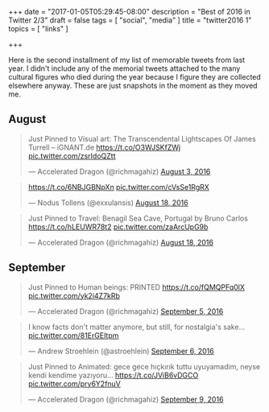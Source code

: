 +++
date = "2017-01-05T05:29:45-08:00"
description = "Best of 2016 in Twitter 2/3"
draft = false
tags = [
  "social",
  "media"
]
title = "twitter2016 1"
topics = [
  "links"
]

+++

Here is the second installment of my list of memorable tweets from last year.
I didn't include any of the memorial tweets attached to the many cultural
figures who died during the year because I figure they are collected elsewhere
anyway. These are just snapshots in the moment as they moved me.

## August

<blockquote class="twitter-tweet" data-lang="en"><p lang="en" dir="ltr">Just Pinned to Visual art: The Transcendental Lightscapes Of James Turrell – iGNANT.de <a href="https://t.co/O3WJSKfZWj">https://t.co/O3WJSKfZWj</a> <a href="https://t.co/zsrIdoQZtt">pic.twitter.com/zsrIdoQZtt</a></p>&mdash; Accelerated Dragon (@richmagahiz) <a href="https://twitter.com/richmagahiz/status/760921636749111296">August 3, 2016</a></blockquote>
<script async src="//platform.twitter.com/widgets.js" charset="utf-8"></script>

<blockquote class="twitter-tweet" data-lang="en"><p lang="und" dir="ltr"><a href="https://t.co/6NBJGBNpXn">https://t.co/6NBJGBNpXn</a> <a href="https://t.co/cVsSe1RgRX">pic.twitter.com/cVsSe1RgRX</a></p>&mdash; Nodus Tollens (@exxulansis) <a href="https://twitter.com/exxulansis/status/766115027333939200">August 18, 2016</a></blockquote>
<script async src="//platform.twitter.com/widgets.js" charset="utf-8"></script>

<blockquote class="twitter-tweet" data-lang="en"><p lang="en" dir="ltr">Just Pinned to Travel: Benagil Sea Cave, Portugal by Bruno Carlos <a href="https://t.co/hLEUWR78t2">https://t.co/hLEUWR78t2</a> <a href="https://t.co/zaArcUpG9b">pic.twitter.com/zaArcUpG9b</a></p>&mdash; Accelerated Dragon (@richmagahiz) <a href="https://twitter.com/richmagahiz/status/766268215391551488">August 18, 2016</a></blockquote>
<script async src="//platform.twitter.com/widgets.js" charset="utf-8"></script>

## September

<blockquote class="twitter-tweet" data-lang="en"><p lang="en" dir="ltr">Just Pinned to Human beings: PRINTED <a href="https://t.co/fQMQPFq0lX">https://t.co/fQMQPFq0lX</a> <a href="https://t.co/yk2i4Z7kRb">pic.twitter.com/yk2i4Z7kRb</a></p>&mdash; Accelerated Dragon (@richmagahiz) <a href="https://twitter.com/richmagahiz/status/772875591867572224">September 5, 2016</a></blockquote>
<script async src="//platform.twitter.com/widgets.js" charset="utf-8"></script>

<blockquote class="twitter-tweet" data-lang="en"><p lang="en" dir="ltr">I know facts don&#39;t matter anymore, but still, for nostalgia&#39;s sake... <a href="https://t.co/81ErGEItpm">pic.twitter.com/81ErGEItpm</a></p>&mdash; Andrew Stroehlein (@astroehlein) <a href="https://twitter.com/astroehlein/status/773139635430105089">September 6, 2016</a></blockquote>
<script async src="//platform.twitter.com/widgets.js" charset="utf-8"></script>

<blockquote class="twitter-tweet" data-lang="en"><p lang="tr" dir="ltr">Just Pinned to Animated: gece gece hıçkırık tuttu uyuyamadim, neyse kendi kendime yazıyoru… <a href="https://t.co/JViB6vDGCO">https://t.co/JViB6vDGCO</a> <a href="https://t.co/pry6Y2fnuV">pic.twitter.com/pry6Y2fnuV</a></p>&mdash; Accelerated Dragon (@richmagahiz) <a href="https://twitter.com/richmagahiz/status/774204197831077888">September 9, 2016</a></blockquote>
<script async src="//platform.twitter.com/widgets.js" charset="utf-8"></script>
